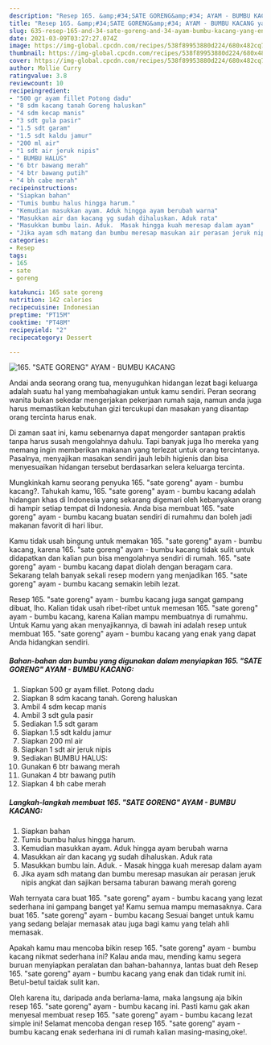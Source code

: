 ```yaml
---
description: "Resep 165. &amp;#34;SATE GORENG&amp;#34; AYAM - BUMBU KACANG yang enak dan Mudah Dibuat"
title: "Resep 165. &amp;#34;SATE GORENG&amp;#34; AYAM - BUMBU KACANG yang enak dan Mudah Dibuat"
slug: 635-resep-165-and-34-sate-goreng-and-34-ayam-bumbu-kacang-yang-enak-dan-mudah-dibuat
date: 2021-03-09T03:27:27.074Z
image: https://img-global.cpcdn.com/recipes/538f89953880d224/680x482cq70/165-sate-goreng-ayam-bumbu-kacang-foto-resep-utama.jpg
thumbnail: https://img-global.cpcdn.com/recipes/538f89953880d224/680x482cq70/165-sate-goreng-ayam-bumbu-kacang-foto-resep-utama.jpg
cover: https://img-global.cpcdn.com/recipes/538f89953880d224/680x482cq70/165-sate-goreng-ayam-bumbu-kacang-foto-resep-utama.jpg
author: Mollie Curry
ratingvalue: 3.8
reviewcount: 10
recipeingredient:
- "500 gr ayam fillet Potong dadu"
- "8 sdm kacang tanah Goreng haluskan"
- "4 sdm kecap manis"
- "3 sdt gula pasir"
- "1.5 sdt garam"
- "1.5 sdt kaldu jamur"
- "200 ml air"
- "1 sdt air jeruk nipis"
- " BUMBU HALUS"
- "6 btr bawang merah"
- "4 btr bawang putih"
- "4 bh cabe merah"
recipeinstructions:
- "Siapkan bahan"
- "Tumis bumbu halus hingga harum."
- "Kemudian masukkan ayam. Aduk hingga ayam berubah warna"
- "Masukkan air dan kacang yg sudah dihaluskan. Aduk rata"
- "Masukkan bumbu lain. Aduk.  Masak hingga kuah meresap dalam ayam"
- "Jika ayam sdh matang dan bumbu meresap masukan air perasan jeruk nipis angkat dan sajikan bersama taburan bawang merah goreng"
categories:
- Resep
tags:
- 165
- sate
- goreng

katakunci: 165 sate goreng 
nutrition: 142 calories
recipecuisine: Indonesian
preptime: "PT15M"
cooktime: "PT48M"
recipeyield: "2"
recipecategory: Dessert

---
```



![165. &#34;SATE GORENG&#34; AYAM - BUMBU KACANG](https://img-global.cpcdn.com/recipes/538f89953880d224/680x482cq70/165-sate-goreng-ayam-bumbu-kacang-foto-resep-utama.jpg)

Andai anda seorang orang tua, menyuguhkan hidangan lezat bagi keluarga adalah suatu hal yang membahagiakan untuk kamu sendiri. Peran seorang  wanita bukan sekedar mengerjakan pekerjaan rumah saja, namun anda juga harus memastikan kebutuhan gizi tercukupi dan masakan yang disantap orang tercinta harus enak.

Di zaman  saat ini, kamu sebenarnya dapat mengorder santapan praktis tanpa harus susah mengolahnya dahulu. Tapi banyak juga lho mereka yang memang ingin memberikan makanan yang terlezat untuk orang tercintanya. Pasalnya, menyajikan masakan sendiri jauh lebih higienis dan bisa menyesuaikan hidangan tersebut berdasarkan selera keluarga tercinta. 



Mungkinkah kamu seorang penyuka 165. &#34;sate goreng&#34; ayam - bumbu kacang?. Tahukah kamu, 165. &#34;sate goreng&#34; ayam - bumbu kacang adalah hidangan khas di Indonesia yang sekarang digemari oleh kebanyakan orang di hampir setiap tempat di Indonesia. Anda bisa membuat 165. &#34;sate goreng&#34; ayam - bumbu kacang buatan sendiri di rumahmu dan boleh jadi makanan favorit di hari libur.

Kamu tidak usah bingung untuk memakan 165. &#34;sate goreng&#34; ayam - bumbu kacang, karena 165. &#34;sate goreng&#34; ayam - bumbu kacang tidak sulit untuk didapatkan dan kalian pun bisa mengolahnya sendiri di rumah. 165. &#34;sate goreng&#34; ayam - bumbu kacang dapat diolah dengan beragam cara. Sekarang telah banyak sekali resep modern yang menjadikan 165. &#34;sate goreng&#34; ayam - bumbu kacang semakin lebih lezat.

Resep 165. &#34;sate goreng&#34; ayam - bumbu kacang juga sangat gampang dibuat, lho. Kalian tidak usah ribet-ribet untuk memesan 165. &#34;sate goreng&#34; ayam - bumbu kacang, karena Kalian mampu membuatnya di rumahmu. Untuk Kamu yang akan menyajikannya, di bawah ini adalah resep untuk membuat 165. &#34;sate goreng&#34; ayam - bumbu kacang yang enak yang dapat Anda hidangkan sendiri.

<!--inarticleads1-->

##### Bahan-bahan dan bumbu yang digunakan dalam menyiapkan 165. &#34;SATE GORENG&#34; AYAM - BUMBU KACANG:

1. Siapkan 500 gr ayam fillet. Potong dadu
1. Siapkan 8 sdm kacang tanah. Goreng haluskan
1. Ambil 4 sdm kecap manis
1. Ambil 3 sdt gula pasir
1. Sediakan 1.5 sdt garam
1. Siapkan 1.5 sdt kaldu jamur
1. Siapkan 200 ml air
1. Siapkan 1 sdt air jeruk nipis
1. Sediakan  BUMBU HALUS:
1. Gunakan 6 btr bawang merah
1. Gunakan 4 btr bawang putih
1. Siapkan 4 bh cabe merah




<!--inarticleads2-->

##### Langkah-langkah membuat 165. &#34;SATE GORENG&#34; AYAM - BUMBU KACANG:

1. Siapkan bahan
1. Tumis bumbu halus hingga harum.
1. Kemudian masukkan ayam. Aduk hingga ayam berubah warna
1. Masukkan air dan kacang yg sudah dihaluskan. Aduk rata
1. Masukkan bumbu lain. Aduk.  - Masak hingga kuah meresap dalam ayam
1. Jika ayam sdh matang dan bumbu meresap masukan air perasan jeruk nipis angkat dan sajikan bersama taburan bawang merah goreng




Wah ternyata cara buat 165. &#34;sate goreng&#34; ayam - bumbu kacang yang lezat sederhana ini gampang banget ya! Kamu semua mampu memasaknya. Cara buat 165. &#34;sate goreng&#34; ayam - bumbu kacang Sesuai banget untuk kamu yang sedang belajar memasak atau juga bagi kamu yang telah ahli memasak.

Apakah kamu mau mencoba bikin resep 165. &#34;sate goreng&#34; ayam - bumbu kacang nikmat sederhana ini? Kalau anda mau, mending kamu segera buruan menyiapkan peralatan dan bahan-bahannya, lantas buat deh Resep 165. &#34;sate goreng&#34; ayam - bumbu kacang yang enak dan tidak rumit ini. Betul-betul taidak sulit kan. 

Oleh karena itu, daripada anda berlama-lama, maka langsung aja bikin resep 165. &#34;sate goreng&#34; ayam - bumbu kacang ini. Pasti kamu gak akan menyesal membuat resep 165. &#34;sate goreng&#34; ayam - bumbu kacang lezat simple ini! Selamat mencoba dengan resep 165. &#34;sate goreng&#34; ayam - bumbu kacang enak sederhana ini di rumah kalian masing-masing,oke!.

